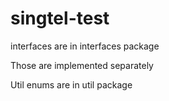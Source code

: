 # singtel-test

interfaces are in interfaces package

Those are implemented separately

Util enums are in util package
